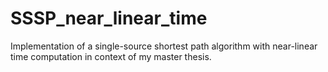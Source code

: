 # SSSP_near_linear_time
Implementation of a single-source shortest path algorithm with near-linear time computation in context of my master thesis.
